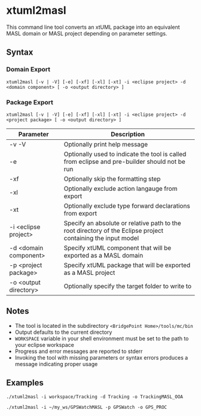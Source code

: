 xtuml2masl
===================

This command line tool converts an xtUML package into an equivalent MASL domain or MASL 
project depending on parameter settings.


Syntax
------------
### Domain Export
```
xtuml2masl [-v | -V] [-e] [-xf] [-xl] [-xt] -i <eclipse project> -d <domain component> [ -o <output directory> ]
```
   
### Package Export
```
xtuml2masl [-v | -V] [-e] [-xf] [-xl] [-xt] -i <eclipse project> -d <project package> [ -o <output directory> ]
```
   
| Parameter             | Description                          |
|-----------------------|--------------------------------------|
| -v -V                 | Optionally print help message                   |
| -e                    | Optionally used to indicate the tool is called from eclipse and pre-builder should not be run  |
| -xf                   | Optionally skip the formatting step |
| -xl                   | Optionally exclude action langauge from export |
| -xt                   | Optionally exclude type forward declarations from export |
| -i &lt;eclipse project&gt; | Specify an absolute or relative path to the root directory of the Eclipse project containing the input model |
| -d &lt;domain component&gt;| Specify xtUML component that will be exported as a MASL domain |
| -p &lt;project package&gt;| Specify xtUML package that will be exported as a MASL project |
| -o &lt;output directory&gt; | Optionally specify the target folder to write to |  
  
     
Notes
------------
* The tool is located in the subdirectory ```<BridgePoint Home>/tools/mc/bin```
* Output defaults to the current directory
* ```WORKSPACE``` variable in your shell environment must be set to the path to your eclipse workspace
* Progress and error messages are reported to stderr
* Invoking the tool with missing parameters or syntax errors produces a message indicating proper usage
  
  
Examples
------------
```
./xtuml2masl -i workspace/Tracking -d Tracking -o TrackingMASL_OOA

./xtuml2masl -i ~/my_ws/GPSWatchMASL -p GPSWatch -o GPS_PROC
```


